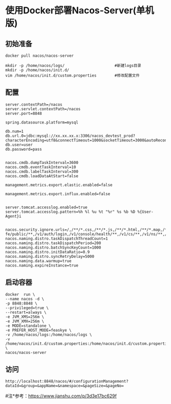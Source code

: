 # 使用Docker部署Nacos-Server(单机版)

## 初始准备
    docker pull nacos/nacos-server

    mkdir -p /home/nacos/logs/                      #新建logs目录
    mkdir -p /home/nacos/init.d/          
    vim /home/nacos/init.d/custom.properties        #修改配置文件

## 配置
    server.contextPath=/nacos
    server.servlet.contextPath=/nacos
    server.port=8848

    spring.datasource.platform=mysql

    db.num=1
    db.url.0=jdbc:mysql://xx.xx.xx.x:3306/nacos_devtest_prod?characterEncoding=utf8&connectTimeout=1000&socketTimeout=3000&autoReconnect=true
    db.user=user
    db.password=pass


    nacos.cmdb.dumpTaskInterval=3600
    nacos.cmdb.eventTaskInterval=10
    nacos.cmdb.labelTaskInterval=300
    nacos.cmdb.loadDataAtStart=false

    management.metrics.export.elastic.enabled=false

    management.metrics.export.influx.enabled=false


    server.tomcat.accesslog.enabled=true
    server.tomcat.accesslog.pattern=%h %l %u %t "%r" %s %b %D %{User-Agent}i


    nacos.security.ignore.urls=/,/**/*.css,/**/*.js,/**/*.html,/**/*.map,/**/*.svg,/**/*.png,/**/*.ico,/console-fe/public/**,/v1/auth/login,/v1/console/health/**,/v1/cs/**,/v1/ns/**,/v1/cmdb/**,/actuator/**,/v1/console/server/**
    nacos.naming.distro.taskDispatchThreadCount=1
    nacos.naming.distro.taskDispatchPeriod=200
    nacos.naming.distro.batchSyncKeyCount=1000
    nacos.naming.distro.initDataRatio=0.9
    nacos.naming.distro.syncRetryDelay=5000
    nacos.naming.data.warmup=true
    nacos.naming.expireInstance=true


## 启动容器
    docker  run \
    --name nacos -d \
    -p 8848:8848 \
    --privileged=true \
    --restart=always \
    -e JVM_XMS=256m \
    -e JVM_XMX=256m \
    -e MODE=standalone \
    -e PREFER_HOST_MODE=feaskye \
    -v /home/nacos/logs:/home/nacos/logs \
    -v /home/nacos/init.d/custom.properties:/home/nacos/init.d/custom.properties \
    nacos/nacos-server

## 访问
    http://localhost:8848/nacos/#/configurationManagement?dataId=&group=&appName=&namespace=&pageSize=&pageNo=



#注*参考：https://www.jianshu.com/p/3d3e17bc629f 